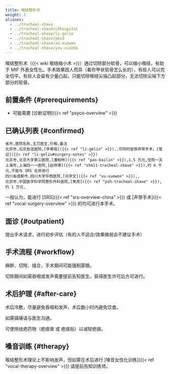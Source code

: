 ```yaml
---
title: 喉结整形术
weight: 2
aliases:
  - ../tracheal-shave
  - ../tracheal-shave/chhospital
  - ../tracheal-shave/li-gelin
  - ../tracheal-shave/pku3
  - ../tracheal-shave/xu-xuewen
  - ../tracheal-shave/you-xiaobo
---
```


喉结整形术（{{< wiki 喉结缩小术 >}}）通过切除部分软骨，可以缩小喉结，有助于 MtF 外表女性化。手术效果因人而异（看你甲状软骨怎么长的），有些人可以完全切平，有些人会留有少量凸起。只能切除喉结尖端凸起部分，无法切除尖端下方部分的软骨。

## 前置条件 {#prerequirements}

<!-- TODO: 年龄限制 未知，姑且认为 18 周岁 -->

- 可能需要 [诊断证明]({{< ref "psyco-overview" >}})

## 已确认列表 {#confirmed}

```csv
省市,医院名称,主刀医生,价格,备注
北京市,北京友谊医院,[李革临]({{< ref "li-gelin" >}}),,可同时安排声带手术，[笔记]({{< ref "li-gelin#surgery-notes" >}})
北京市,北京大学第三医院,[潘柏林]({{< ref "pan-bailin" >}}),1.5 万元,住院一天
上海市,上海四一一医院,[赵烨德]({{< ref "sh411-tracheal-shave" >}}),约 6 千元,不能与 SRS 合并进行
四川省成都市,四川大学华西医院,[许学文]({{< ref "xu-xuewen" >}}),,
北京市,中国医学科学院整形外科医院,[焦虎]({{< ref "psh-tracheal-shave" >}}),约 1 万元,
```

一般认为，能进行 [SRS]({{< ref "srs-overview-china" >}}) 或 [声带手术]({{< ref "vocal-surgery-overview" >}}) 的均可进行本手术。

## 面诊 {#outpatient}

提出手术请求，进行初步评估（有的人不适合/效果微弱会不建议手术）

## 手术流程 {#workflow}

麻醉、切除、缝合，手术期间可能强制蒙眼。

切除期间如需吞咽或发声需要提前告知医生，获得医生许可后方可进行。

## 术后护理 {#after-care}

术后冷敷，尽量避免吞咽和发声，术后数小时内避免饮食。

如需镇痛请与医生沟通。

可使用祛疤药物（疤痕膏 或 疤痕贴）以减轻疤痕。

## 嗓音训练 {#therapy}

喉结整形术理论上不影响发声，但如需在术后进行 [嗓音女性化训练]({{< ref "vocal-therapy-overview" >}}) 请提前告知训练师。
